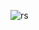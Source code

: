 ![rs](https://socialify.git.ci/thatbeautifuldream/rs/image?description=1&font=Inter&language=1&name=1&owner=1&theme=Dark)
